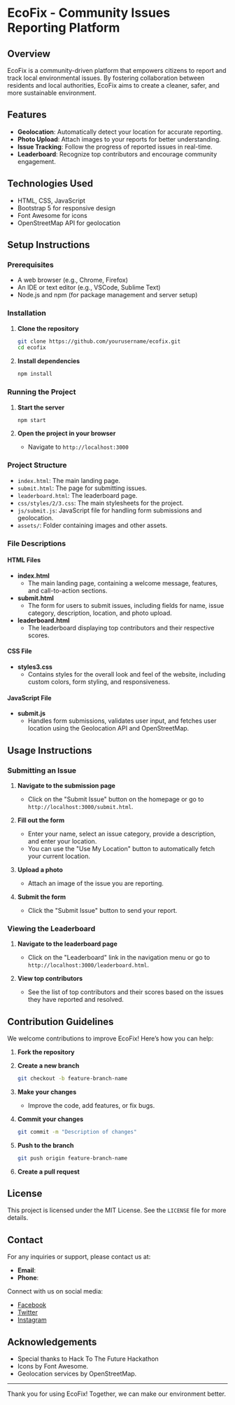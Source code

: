# EcoFix - Community Issues Reporting Platform

## Overview

EcoFix is a community-driven platform that empowers citizens to report and track local environmental issues. By fostering collaboration between residents and local authorities, EcoFix aims to create a cleaner, safer, and more sustainable environment.

## Features

- **Geolocation**: Automatically detect your location for accurate reporting.
- **Photo Upload**: Attach images to your reports for better understanding.
- **Issue Tracking**: Follow the progress of reported issues in real-time.
- **Leaderboard**: Recognize top contributors and encourage community engagement.

## Technologies Used

- HTML, CSS, JavaScript
- Bootstrap 5 for responsive design
- Font Awesome for icons
- OpenStreetMap API for geolocation

## Setup Instructions

### Prerequisites

- A web browser (e.g., Chrome, Firefox)
- An IDE or text editor (e.g., VSCode, Sublime Text)
- Node.js and npm (for package management and server setup)

### Installation

1. **Clone the repository**
    ```bash
    git clone https://github.com/yourusername/ecofix.git
    cd ecofix
    ```

2. **Install dependencies**
    ```bash
    npm install
    ```

### Running the Project

1. **Start the server**
    ```bash
    npm start
    ```

2. **Open the project in your browser**
    - Navigate to `http://localhost:3000`

### Project Structure

- `index.html`: The main landing page.
- `submit.html`: The page for submitting issues.
- `leaderboard.html`: The leaderboard page.
- `css/styles/2/3.css`: The main stylesheets for the project.
- `js/submit.js`: JavaScript file for handling form submissions and geolocation.
- `assets/`: Folder containing images and other assets.

### File Descriptions

#### HTML Files

- **index.html**
  - The main landing page, containing a welcome message, features, and call-to-action sections.
- **submit.html**
  - The form for users to submit issues, including fields for name, issue category, description, location, and photo upload.
- **leaderboard.html**
  - The leaderboard displaying top contributors and their respective scores.

#### CSS File

- **styles3.css**
  - Contains styles for the overall look and feel of the website, including custom colors, form styling, and responsiveness.

#### JavaScript File

- **submit.js**
  - Handles form submissions, validates user input, and fetches user location using the Geolocation API and OpenStreetMap.

## Usage Instructions

### Submitting an Issue

1. **Navigate to the submission page**
    - Click on the "Submit Issue" button on the homepage or go to `http://localhost:3000/submit.html`.

2. **Fill out the form**
    - Enter your name, select an issue category, provide a description, and enter your location.
    - You can use the "Use My Location" button to automatically fetch your current location.

3. **Upload a photo**
    - Attach an image of the issue you are reporting.

4. **Submit the form**
    - Click the "Submit Issue" button to send your report.

### Viewing the Leaderboard

1. **Navigate to the leaderboard page**
    - Click on the "Leaderboard" link in the navigation menu or go to `http://localhost:3000/leaderboard.html`.

2. **View top contributors**
    - See the list of top contributors and their scores based on the issues they have reported and resolved.

## Contribution Guidelines

We welcome contributions to improve EcoFix! Here’s how you can help:

1. **Fork the repository**
2. **Create a new branch**
    ```bash
    git checkout -b feature-branch-name
    ```

3. **Make your changes**
    - Improve the code, add features, or fix bugs.

4. **Commit your changes**
    ```bash
    git commit -m "Description of changes"
    ```

5. **Push to the branch**
    ```bash
    git push origin feature-branch-name
    ```

6. **Create a pull request**

## License

This project is licensed under the MIT License. See the `LICENSE` file for more details.

## Contact

For any inquiries or support, please contact us at:

- **Email**: 
- **Phone**: 

Connect with us on social media:

- [Facebook](https://www.facebook.com)
- [Twitter](https://www.twitter.com)
- [Instagram](https://www.instagram.com)

## Acknowledgements

- Special thanks to Hack To The Future Hackathon
- Icons by Font Awesome.
- Geolocation services by OpenStreetMap.

---

Thank you for using EcoFix! Together, we can make our environment better.
